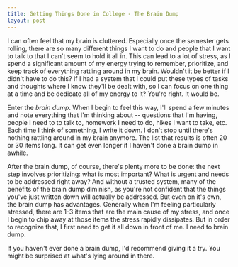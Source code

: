 ```yaml
---
title: Getting Things Done in College - The Brain Dump
layout: post
---
```


I can often feel that my brain is cluttered. Especially once the semester gets rolling, there are so many different things I want to do and people that I want to talk to that I can't seem to hold it all in. This can lead to a lot of stress, as I spend a significant amount of my energy trying to remember, prioritize, and keep track of everything rattling around in my brain. Wouldn't it be better if I didn't have to do this? If I had a system that I could put these types of tasks and thoughts where I know they'll be dealt with, so I can focus on one thing at a time and be dedicate all of my energy to it? You're right. It would be.

Enter the *brain dump*. When I begin to feel this way, I'll spend a few minutes and note everything that I'm thinking about -- questions that I'm having, people I need to to talk to, homework I need to do, hikes I want to take, etc. Each time I think of something, I write it down. I don't stop until there's nothing rattling around in my brain anymore. The list that results is often 20 or 30 items long. It can get even longer if I haven't done a brain dump in awhile.

After the brain dump, of course, there's plenty more to be done: the next step involves prioritizing: what is most important? What is urgent and needs to be addressed right away? And without a trusted system, many of the benefits of the brain dump diminish, as you're not confident that the things you've just written down will actually be addressed. But even on it's own, the brain dump has advantages. Generally when I'm feeling particularly stressed, there are 1-3 items that are the main cause of my stress, and once I begin to chip away at those items the stress rapidly dissipates. But in order to recognize that, I first need to get it all down in front of me. I need to brain dump.

If you haven't ever done a brain dump, I'd recommend giving it a try. You might be surprised at what's lying around in there.